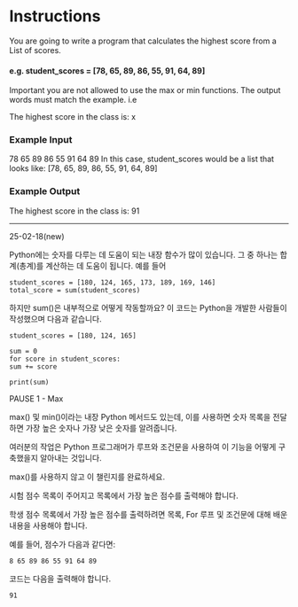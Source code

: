 # Instructions
You are going to write a program that calculates the highest score from a List of scores.

#### e.g. student_scores = [78, 65, 89, 86, 55, 91, 64, 89]

Important you are not allowed to use the max or min functions. The output words must match the example. i.e

The highest score in the class is: x
### Example Input
78 65 89 86 55 91 64 89
In this case, student_scores would be a list that looks like: [78, 65, 89, 86, 55, 91, 64, 89]

### Example Output
The highest score in the class is: 91


---
25-02-18(new)

Python에는 숫자를 다루는 데 도움이 되는 내장 함수가 많이 있습니다. 그 중 하나는 합계(총계)를 계산하는 데 도움이 됩니다. 예를 들어
```
student_scores = [180, 124, 165, 173, 189, 169, 146]
total_score = sum(student_scores)
```

하지만 sum()은 내부적으로 어떻게 작동할까요? 이 코드는 Python을 개발한 사람들이 작성했으며 다음과 같습니다.

```
student_scores = [180, 124, 165]

sum = 0
for score in student_scores:
sum += score

print(sum)
```

PAUSE 1 - Max

max() 및 min()이라는 내장 Python 메서드도 있는데, 이를 사용하면 숫자 목록을 전달하면 가장 높은 숫자나 가장 낮은 숫자를 알려줍니다.

여러분의 작업은 Python 프로그래머가 루프와 조건문을 사용하여 이 기능을 어떻게 구축했을지 알아내는 것입니다.

max()를 사용하지 않고 이 챌린지를 완료하세요.

시험 점수 목록이 주어지고 목록에서 가장 높은 점수를 출력해야 합니다. 

학생 점수 목록에서 가장 높은 점수를 출력하려면 목록, For 루프 및 조건문에 대해 배운 내용을 사용해야 합니다.

예를 들어, 점수가 다음과 같다면:

```
8 65 89 86 55 91 64 89
```

코드는 다음을 출력해야 합니다.
```
91
```
